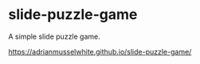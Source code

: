 # slide-puzzle-game

A simple slide puzzle game.

https://adrianmusselwhite.github.io/slide-puzzle-game/
